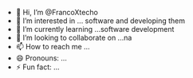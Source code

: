- 👋 Hi, I’m @FrancoXtecho
- 👀 I’m interested in ... software and developing them
- 🌱 I’m currently learning ...software development
- 💞️ I’m looking to collaborate on ...na
- 📫 How to reach me ...
- 😄 Pronouns: ...
- ⚡ Fun fact: ...

<!---
FrancoXtecho/FrancoXtecho is a ✨ special ✨ repository because its `README.md` (this file) appears on your GitHub profile.
You can click the Preview link to take a look at your changes.
--->

